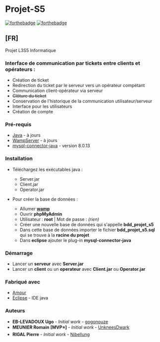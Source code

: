 # Projet-S5
[![forthebadge](https://forthebadge.com/images/badges/gluten-free.svg)](http://forthebadge.com)  [![forthebadge](https://forthebadge.com/images/badges/powered-by-responsibility.svg)](http://forthebadge.com)
## [FR]
Projet L3S5 Informatique

### Interface de communication par tickets entre clients et opérateurs :
* Création de ticket
* Redirection du ticket par le serveur vers un opérateur compétant
* Communication client-opérateur via serveur
* ~~Clôture du ticket~~
* Conservation de l'historique de la communication utilisateur/serveur
* Interface pour les utilisateurs
* Création de compte

### Pré-requis

* [Java](https://www.java.com/fr/) - à jours
* [WampServer](http://www.wampserver.com) - à jours
* [mysql-connector-java](https://mvnrepository.com/artifact/mysql/mysql-connector-java/8.0.13) - version 8.0.13

### Installation

* Téléchargez les exécutables java :
    - Server.jar
    - Client.jar
    - Operator.jar

* Pour créer la base de données :
    - Allumer **[wamp](http://www.wampserver.com)**
    - Ouvrir **phpMyAdmin**
    - Utilisateur : **root** | Mot de passe : *(rien)*
    - Créer une nouvelle base de données qui s'appelle **bdd_projet_s5**
    - Dans cette base de données importer le fichier **bdd_projet_s5.sql** qui se trouve à la **racine du projet**
    - Dans **eclipse** ajouter le plug-in **mysql-connector-java**

### Démarrage

 * Lancer un **serveur** avec **Server.jar**
 * Lancer un **client** ou un **operateur** avec **Client.jar** ou **Operator.jar**

### Fabriqué avec

* [Amour](https://fr.wikipedia.org/wiki/Amour)
* [Eclipse](https://www.eclipse.org) - IDE java


### Auteurs
* **EB-LEVADOUX Ugo** - *Initial work* - [gogonouze](https://github.com/gogonouze)
* **MEUNIER Romain** **[MVP⭐]** - *Initial work* - [UnkneesDwark](https://github.com/UnkneesDwark)
* **RIGAL Pierre** - *Initial work* - [Nibellung](https://github.com/Nibellung)
